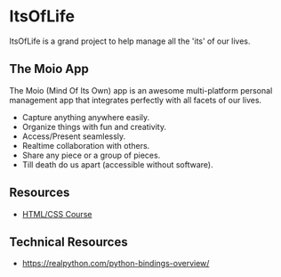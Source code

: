 ItsOfLife
================

ItsOfLife is a grand project to help manage all
the 'its' of our lives.

The Moio App
----------------------
The Moio (Mind Of Its Own) app is an awesome multi-platform
personal management app that integrates perfectly with all
facets of our lives.

* Capture anything anywhere easily.
* Organize things with fun and creativity.
* Access/Present seamlessly.
* Realtime collaboration with others.
* Share any piece or a group of pieces.
* Till death do us apart (accessible without software).


Resources
----------------------
* [HTML/CSS Course](courses/udemy_htmlcss/index.html)

Technical Resources
------------------------
* <https://realpython.com/python-bindings-overview/>


